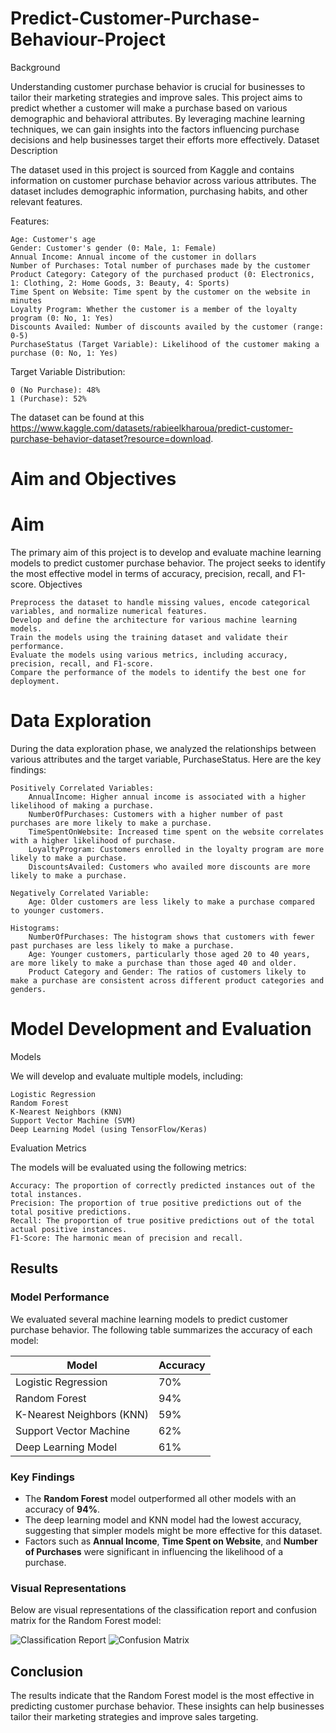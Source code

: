# Predict-Customer-Purchase-Behaviour-Project
Background

Understanding customer purchase behavior is crucial for businesses to tailor their marketing strategies and improve sales. This project aims to predict whether a customer will make a purchase based on various demographic and behavioral attributes. By leveraging machine learning techniques, we can gain insights into the factors influencing purchase decisions and help businesses target their efforts more effectively.
Dataset Description

The dataset used in this project is sourced from Kaggle and contains information on customer purchase behavior across various attributes. The dataset includes demographic information, purchasing habits, and other relevant features.

Features:

    Age: Customer's age
    Gender: Customer's gender (0: Male, 1: Female)
    Annual Income: Annual income of the customer in dollars
    Number of Purchases: Total number of purchases made by the customer
    Product Category: Category of the purchased product (0: Electronics, 1: Clothing, 2: Home Goods, 3: Beauty, 4: Sports)
    Time Spent on Website: Time spent by the customer on the website in minutes
    Loyalty Program: Whether the customer is a member of the loyalty program (0: No, 1: Yes)
    Discounts Availed: Number of discounts availed by the customer (range: 0-5)
    PurchaseStatus (Target Variable): Likelihood of the customer making a purchase (0: No, 1: Yes)

Target Variable Distribution:

    0 (No Purchase): 48%
    1 (Purchase): 52%

The dataset can be found at this https://www.kaggle.com/datasets/rabieelkharoua/predict-customer-purchase-behavior-dataset?resource=download.

# Aim and Objectives
# Aim

The primary aim of this project is to develop and evaluate machine learning models to predict customer purchase behavior. The project seeks to identify the most effective model in terms of accuracy, precision, recall, and F1-score.
Objectives

    Preprocess the dataset to handle missing values, encode categorical variables, and normalize numerical features.
    Develop and define the architecture for various machine learning models.
    Train the models using the training dataset and validate their performance.
    Evaluate the models using various metrics, including accuracy, precision, recall, and F1-score.
    Compare the performance of the models to identify the best one for deployment.
# Data Exploration

During the data exploration phase, we analyzed the relationships between various attributes and the target variable, PurchaseStatus. Here are the key findings:

    Positively Correlated Variables:
        AnnualIncome: Higher annual income is associated with a higher likelihood of making a purchase.
        NumberOfPurchases: Customers with a higher number of past purchases are more likely to make a purchase.
        TimeSpentOnWebsite: Increased time spent on the website correlates with a higher likelihood of purchase.
        LoyaltyProgram: Customers enrolled in the loyalty program are more likely to make a purchase.
        DiscountsAvailed: Customers who availed more discounts are more likely to make a purchase.

    Negatively Correlated Variable:
        Age: Older customers are less likely to make a purchase compared to younger customers.

    Histograms:
        NumberOfPurchases: The histogram shows that customers with fewer past purchases are less likely to make a purchase.
        Age: Younger customers, particularly those aged 20 to 40 years, are more likely to make a purchase than those aged 40 and older.
        Product Category and Gender: The ratios of customers likely to make a purchase are consistent across different product categories and genders.


# Model Development and Evaluation
Models

We will develop and evaluate multiple models, including:

    Logistic Regression
    Random Forest
    K-Nearest Neighbors (KNN)
    Support Vector Machine (SVM)
    Deep Learning Model (using TensorFlow/Keras)

Evaluation Metrics

The models will be evaluated using the following metrics:

    Accuracy: The proportion of correctly predicted instances out of the total instances.
    Precision: The proportion of true positive predictions out of the total positive predictions.
    Recall: The proportion of true positive predictions out of the total actual positive instances.
    F1-Score: The harmonic mean of precision and recall.

## Results

### Model Performance
We evaluated several machine learning models to predict customer purchase behavior. The following table summarizes the accuracy of each model:

| Model                    | Accuracy |
|--------------------------|----------|
| Logistic Regression      | 70%      |
| Random Forest            | 94%      |
| K-Nearest Neighbors (KNN)| 59%      |
| Support Vector Machine   | 62%      |
| Deep Learning Model      | 61%      |

### Key Findings
- The **Random Forest** model outperformed all other models with an accuracy of **94%**.
- The deep learning model and KNN model had the lowest accuracy, suggesting that simpler models might be more effective for this dataset.
- Factors such as **Annual Income**, **Time Spent on Website**, and **Number of Purchases** were significant in influencing the likelihood of a purchase.

### Visual Representations
Below are visual representations of the classification report and confusion matrix for the Random Forest model:

![Classification Report](Random_forest_model_metrics.png)
![Confusion Matrix](Random_forest_confusion_matrix.png)



## Conclusion
The results indicate that the Random Forest model is the most effective in predicting customer purchase behavior. These insights can help businesses tailor their marketing strategies and improve sales targeting.


